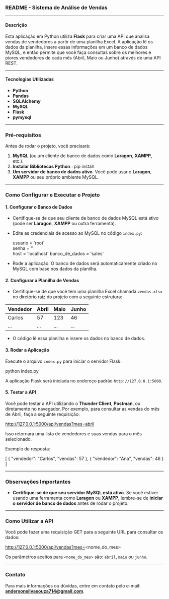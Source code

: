 ### README - Sistema de Análise de Vendas

---

#### Descrição

Esta aplicação em Python utiliza **Flask** para criar uma API que analisa vendas de vendedores a partir de uma planilha Excel. A aplicação lê os dados da planilha, insere essas informações em um banco de dados MySQL, e então permite que você faça consultas sobre os melhores e piores vendedores de cada mês (Abril, Maio ou Junho) através de uma API REST.

---

#### Tecnologias Utilizadas

- **Python**
- **Pandas**
- **SQLAlchemy**
- **MySQL**
- **Flask**
- **pymysql**

---

### Pré-requisitos

Antes de rodar o projeto, você precisará:

1. **MySQL** (ou um cliente de banco de dados como **Laragon**, **XAMPP**, etc.).
2. **Instalar Bibliotecas Python** :
   pip install
3. **Um servidor de banco de dados ativo**. Você pode usar o **Laragon**, **XAMPP** ou seu próprio ambiente MySQL.

---

### Como Configurar e Executar o Projeto

#### 1. Configurar o Banco de Dados

- Certifique-se de que seu cliente de banco de dados MySQL está ativo (pode ser **Laragon**, **XAMPP** ou outra ferramenta).
- Edite as credenciais de acesso ao MySQL no código `index.py`:

  usuario = 'root'  
  senha = ''  
  host = 'localhost'
  banco_de_dados = 'sales'

- Rode a aplicação. O banco de dados será automaticamente criado no MySQL com base nos dados da planilha.

#### 2. Configurar a Planilha de Vendas

- Certifique-se de que você tem uma planilha Excel chamada `vendas.xlsx` no diretório raiz do projeto com a seguinte estrutura:

| Vendedor | Abril | Maio | Junho |
| -------- | ----- | ---- | ----- |
| Carlos   | 57    | 123  | 46    |
| ...      | ...   | ...  | ...   |

- O código lê essa planilha e insere os dados no banco de dados.

#### 3. Rodar a Aplicação

Execute o arquivo `index.py` para iniciar o servidor Flask:

python index.py

A aplicação Flask será iniciada no endereço padrão `http://127.0.0.1:5000`.

#### 5. Testar a API

Você pode testar a API utilizando o **Thunder Client**, **Postman**, ou diretamente no navegador. Por exemplo, para consultar as vendas do mês de Abril, faça a seguinte requisição:

http://127.0.0.1:5000/api/vendas?mes=abril

Isso retornará uma lista de vendedores e suas vendas para o mês selecionado.

Exemplo de resposta:

[
{ "vendedor": "Carlos", "vendas": 57 },
{ "vendedor": "Ana", "vendas": 46 }
]

---

### Observações Importantes

- **Certifique-se de que seu servidor MySQL está ativo**. Se você estiver usando uma ferramenta como **Laragon** ou **XAMPP**, lembre-se de **iniciar o servidor de banco de dados** antes de rodar o projeto.

---

### Como Utilizar a API

Você pode fazer uma requisição GET para a seguinte URL para consultar os dados:

http://127.0.0.1:5000/api/vendas?mes=<nome_do_mes>

Os parâmetros aceitos para `<nome_do_mes>` são: `abril`, `maio` ou `junho`.

---

### Contato

Para mais informações ou dúvidas, entre em contato pelo e-mail: **andersonsilvasouza714@gmail.com**.
